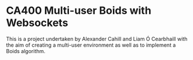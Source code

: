 # CA400 Multi-user Boids with Websockets

This is a project undertaken by Alexander Cahill and Liam Ó Cearbhaill with the aim of creating a multi-user environment as well as to implement a Boids algorithm.